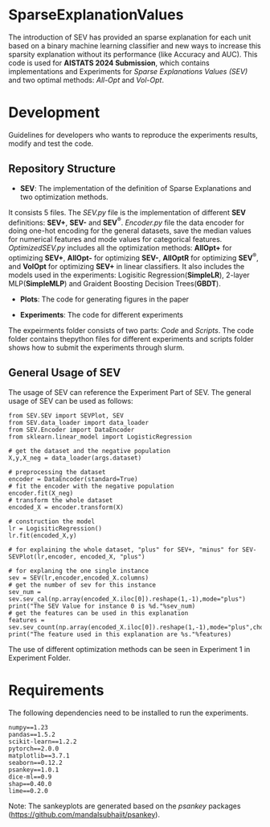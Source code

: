 # SparseExplanationValues

The introduction of SEV has provided an sparse explanation for each unit based on a binary machine learning classifier and new ways to increase this sparsity explanation without its performance (like Accuracy and AUC). This code is used for **AISTATS 2024 Submission**, which contains implementations and Experiments for *Sparse Explanations Values (SEV)* and two optimal methods: *All-Opt* and *Vol-Opt*. 

# Development

Guidelines for developers who wants to reproduce the experiments results, modify and test the code.

## Repository Structure

- **SEV**: The implementation of the definition of Sparse Explanations and two optimization methods. 

It consists 5 files. The *SEV.py* file is the implementation of different **SEV** definitions: **SEV+**, **SEV-** and **SEV**$^{\circledR}$. *Encoder.py* file the data encoder for doing one-hot encoding for the general datasets, save the median values for numerical features and mode values for categorical features. *OptimizedSEV.py* includes all the optimization methods: **AllOpt+** for optimizing **SEV+**, **AllOpt-** for optimizing **SEV-**, **AllOptR** for optimizing **SEV**$^{\circledR}$, and **VolOpt** for optimizing **SEV+** in linear classifiers. It also includes the models used in the experiments: Logisitic Regression(**SimpleLR**), 2-layer MLP(**SimpleMLP**) and Graident Boosting Decision Trees(**GBDT**). 

- **Plots**: The code for generating figures in the paper

- **Experiments**: The code for different experiments

The expeirments folder consists of two parts: *Code* and *Scripts*. The code folder contains thepython files for different experiments and scripts folder shows how to submit the experiments through slurm.

## General Usage of SEV

The usage of SEV can reference the Experiment Part of SEV. The general usage of SEV can be used as follows:

```
from SEV.SEV import SEVPlot, SEV
from SEV.data_loader import data_loader
from SEV.Encoder import DataEncoder
from sklearn.linear_model import LogisticRegression

# get the dataset and the negative population
X,y,X_neg = data_loader(args.dataset)

# preprocessing the dataset
encoder = DataEncoder(standard=True)
# fit the encoder with the negative population
encoder.fit(X_neg)
# transform the whole dataset
encoded_X = encoder.transform(X)

# construction the model
lr = LogisiticRegression()
lr.fit(encoded_X,y)

# for explaining the whole dataset, "plus" for SEV+, "minus" for SEV-
SEVPlot(lr,encoder, encoded_X, "plus")

# for explaning the one single instance
sev = SEV(lr,encoder,encoded_X.columns)
# get the number of sev for this instance
sev_num = sev.sev_cal(np.array(encoded_X.iloc[0]).reshape(1,-1),mode="plus")
print("The SEV Value for instance 0 is %d."%sev_num)
# get the features can be used in this explanation
features = sev.sev_count(np.array(encoded_X.iloc[0]).reshape(1,-1),mode="plus",choice=sev_num)
print("The feature used in this explanation are %s."%features)
```

The use of different optimization methods can be seen in Experiment 1 in Experiment Folder.

# Requirements

The following dependencies need to be installed to run the experiments.

```
numpy==1.23
pandas==1.5.2
scikit-learn==1.2.2
pytorch==2.0.0
matplotlib==3.7.1
seaborn==0.12.2
psankey==1.0.1
dice-ml==0.9
shap==0.40.0
lime==0.2.0
```

Note: The sankeyplots are generated based on the *psankey* packages (https://github.com/mandalsubhajit/psankey). 
